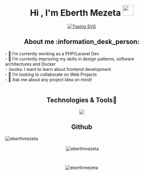 <h1 align="center">Hi , I'm Eberth Mezeta <img src="https://media.giphy.com/media/hvRJCLFzcasrR4ia7z/giphy.gif" width="35"></h1>
<p align="center">
<a href="https://git.io/typing-svg"><img src="https://readme-typing-svg.demolab.com?font=M+PLUS+1+Code&size=30&pause=1000&color=E74C3C&center=true&vCenter=true&random=false&width=444&lines=Software+engineering.;Design+patterns.;Software+architectures." alt="Typing SVG" /></a>
</p>

<h2 align="center">About me :information_desk_person:</h2>
- 🔭 I’m currently working as a PHP/Laravel Dev <br>
- 🌱 I’m currently improving my skills in design patterns, software architectures and Docker <br>
- :books: I want to learn about frontend development <br>
- 👯 I’m looking to collaborate on Web Projects <br>
- 💬 Ask me about any project idea on mind! <br>
<br>
<h2 align="center">Technologies & Tools🔧</h2>

<p align="center">
  
<a href="https://skillicons.dev">
    <img src="https://skillicons.dev/icons?i=vscode,git,github,gitlab,notion,html,css,bootstrap,javascript,typescript,express,vue,angular,python,fastapi,java,spring,php,laravel,mysql,postgres,c,cpp,docker,aws&perline=12" />
  </a>

</p>

<h2 align="center">Github</h2>

<p align="center"><img align="left" src="https://github-readme-stats.vercel.app/api/top-langs?username=eberthmezeta&show_icons=true&locale=en&layout=compact" alt="eberthmezeta" /></p> <br>

<p align="center">&nbsp;<img align="center" src="https://github-readme-stats.vercel.app/api?username=eberthmezeta&show_icons=true&locale=en" alt="eberthmezeta" /></p> <br>

<p align="center"><img align="center" src="https://github-readme-streak-stats.herokuapp.com/?user=eberthmezeta&" alt="eberthmezeta" /></p> <br>


<!--
**EberthMezeta/eberthmezeta** is a ✨ _special_ ✨ repository because its `README.md` (this file) appears on your GitHub profile.

Here are some ideas to get you started:

- 🔭 I’m currently working on ...
- 🌱 I’m currently learning ...
- 👯 I’m looking to collaborate on ...
- 🤔 I’m looking for help with ...
- 💬 Ask me about ...
- 📫 How to reach me: ...
- 😄 Pronouns: ...
- ⚡ Fun fact: ...
-->
